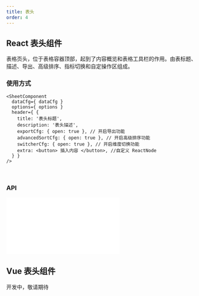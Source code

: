 ```yaml
---
title: 表头
order: 4
---
```


## React 表头组件

表格页头，位于表格容器顶部，起到了内容概览和表格工具栏的作用。由表标题、描述、导出、高级排序、指标切换和自定操作区组成。

### 使用方式

```tsx
<SheetComponent
  dataCfg={ dataCfg }
  options={ options }
  header={ {
    title: '表头标题',
    description: '表头描述',
    exportCfg: { open: true }, // 开启导出功能
    advancedSortCfg: { open: true }, // 开启高级排序功能
    switcherCfg: { open: true }, // 开启维度切换功能
    extra: <button> 插入内容 </button>, //自定义 ReactNode
  } }
/>
```

<br/>

<Playground path='react-component/header/demo/default.tsx' rid='container' height='400'></Playground>

### API

<embed src="@/docs/common/header.zh.md"></embed>

## Vue 表头组件

开发中，敬请期待
